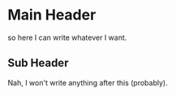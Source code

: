 # Main Header

so here I can write whatever I want.

## Sub Header

Nah, I won't write anything after this (probably). 
